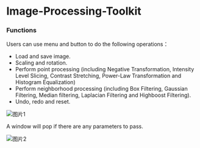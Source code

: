 # Image-Processing-Toolkit

### Functions
Users can use menu and button to do the following operations：
 - Load and save image.
 - Scaling and rotation.
 - Perform point processing (including Negative Transformation, Intensity Level Slicing, Contrast Stretching, Power-Law Transformation and Histogram Equalization)
 - Perform neighborhood processing (including Box Filtering, Gaussian Filtering, Median filtering, Laplacian Filtering and Highboost Filtering).
 - Undo, redo and reset.

![图片1](https://user-images.githubusercontent.com/54859964/122862143-aeb3cb00-d2ee-11eb-81d7-2a473d87af51.png)

A window will pop if there are any parameters to pass.

![图片2](https://user-images.githubusercontent.com/54859964/122862387-09e5bd80-d2ef-11eb-8b5f-b2f3d97909c7.png)


